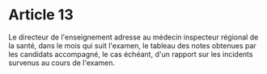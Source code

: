 # Article 13

Le directeur de l'enseignement adresse au médecin inspecteur régional de la santé, dans le mois qui suit l'examen, le tableau des notes obtenues par les candidats accompagné, le cas échéant, d'un rapport sur les incidents survenus au cours de l'examen.
